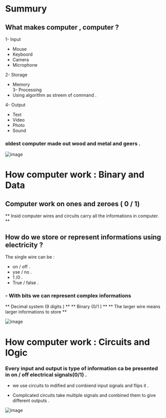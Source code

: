 # Summury 

## What makes computer , computer ?

1- Input
* Mouse
* Keyboord
* Camera 
* Microphone

2- Storage
* Memory  
3- Processing
* Using algorithm as streem of command .

4- Output 
* Text
* Video 
* Photo
* Sound  
### oldest computer made out wood and metal and geers .

![image](https://encrypted-tbn0.gstatic.com/images?q=tbn:ANd9GcSZdgV5S9C5GWwq_c7Zz0iuevDw0j4oR6Igzg&usqp=CAU.jpg)

# How computer work : Binary and Data

 ## Computer work on ones and zeroes ( 0 / 1)
  
   ** Insid computer wires and circuits carry all the informations in computer. **

   ## How do we store or represent informations using electricity ?

   The single wire can be : 
   * on / off .
   * yse / no .
   * 1 /0 .
   * True / false .
   
   ### - With bits we can represent complex informations
   
   ** Decimal system (9 digits ) ** 
   ** Binary (0/1 ) **
    ** The larger wire means larger informations to store **



![image](https://i.ytimg.com/vi/Xpk67YzOn5w/maxresdefault.jpg)


# How computer work : Circuits and lOgic

### Every input and output is type of information ca be presented in on / off electrical signals(0/1) .

 * we use circuits to mdified and combiend input signals and flips it .

 * Complicated circuits take multiple signals and combined them to give different outputs .


![image](https://www.nutsvolts.com/uploads/articles/NV_0501_Byers_Large.jpg)



  
   



